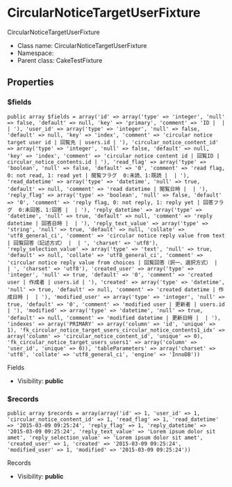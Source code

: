 CircularNoticeTargetUserFixture
===============

CircularNoticeTargetUserFixture




* Class name: CircularNoticeTargetUserFixture
* Namespace: 
* Parent class: CakeTestFixture





Properties
----------


### $fields

    public array $fields = array('id' => array('type' => 'integer', 'null' => false, 'default' => null, 'key' => 'primary', 'comment' => 'ID |  |  | '), 'user_id' => array('type' => 'integer', 'null' => false, 'default' => null, 'key' => 'index', 'comment' => 'circular notice target user id | 回覧先 | users.id | '), 'circular_notice_content_id' => array('type' => 'integer', 'null' => false, 'default' => null, 'key' => 'index', 'comment' => 'circular notice content id | 回覧ID | circular_notice_contents.id | '), 'read_flag' => array('type' => 'boolean', 'null' => false, 'default' => '0', 'comment' => 'read flag, 0: not read, 1: read yet | 閲覧フラグ  0:未読、1:既読 |  | '), 'read_datetime' => array('type' => 'datetime', 'null' => true, 'default' => null, 'comment' => 'read datetime | 閲覧日時 |  | '), 'reply_flag' => array('type' => 'boolean', 'null' => false, 'default' => '0', 'comment' => 'reply flag, 0: not reply, 1: reply yet | 回答フラグ  0:未回答、1:回答 |  | '), 'reply_datetime' => array('type' => 'datetime', 'null' => true, 'default' => null, 'comment' => 'reply datetime | 回答日時 |  | '), 'reply_text_value' => array('type' => 'string', 'null' => true, 'default' => null, 'collate' => 'utf8_general_ci', 'comment' => 'circular notice reply value from text | 回覧回答（記述方式） |  | ', 'charset' => 'utf8'), 'reply_selection_value' => array('type' => 'text', 'null' => true, 'default' => null, 'collate' => 'utf8_general_ci', 'comment' => 'circular notice reply value from choices | 回覧回答（択一、選択方式） |  | ', 'charset' => 'utf8'), 'created_user' => array('type' => 'integer', 'null' => true, 'default' => '0', 'comment' => 'created user | 作成者 | users.id | '), 'created' => array('type' => 'datetime', 'null' => true, 'default' => null, 'comment' => 'created datetime | 作成日時 |  | '), 'modified_user' => array('type' => 'integer', 'null' => true, 'default' => '0', 'comment' => 'modified user | 更新者 | users.id | '), 'modified' => array('type' => 'datetime', 'null' => true, 'default' => null, 'comment' => 'modified datetime | 更新日時 |  | '), 'indexes' => array('PRIMARY' => array('column' => 'id', 'unique' => 1), 'fk_circular_notice_target_users_circular_notice_contents1_idx' => array('column' => 'circular_notice_content_id', 'unique' => 0), 'fk_circular_notice_target_users_users1' => array('column' => 'user_id', 'unique' => 0)), 'tableParameters' => array('charset' => 'utf8', 'collate' => 'utf8_general_ci', 'engine' => 'InnoDB'))

Fields



* Visibility: **public**


### $records

    public array $records = array(array('id' => 1, 'user_id' => 1, 'circular_notice_content_id' => 1, 'read_flag' => 1, 'read_datetime' => '2015-03-09 09:25:24', 'reply_flag' => 1, 'reply_datetime' => '2015-03-09 09:25:24', 'reply_text_value' => 'Lorem ipsum dolor sit amet', 'reply_selection_value' => 'Lorem ipsum dolor sit amet', 'created_user' => 1, 'created' => '2015-03-09 09:25:24', 'modified_user' => 1, 'modified' => '2015-03-09 09:25:24'))

Records



* Visibility: **public**



